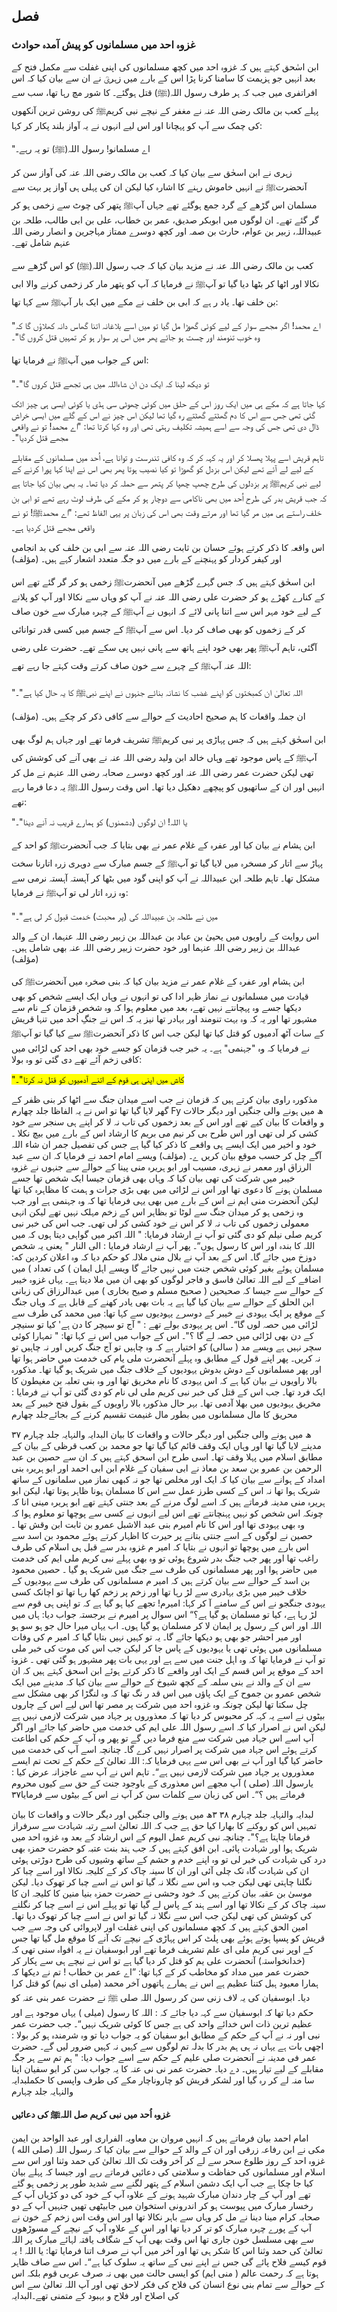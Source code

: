 ## فصل

### غزوہ احد میں مسلمانوں کو پیش آمدہ حوادث

ابن اسٰحق کہتے ہیں کہ غزوہ احد میں کچھ مسلمانوں کی اپنی غفلت سے مکمل فتح کے بعد انہیں جو ہزیمت کا سامنا کرنا پڑا اس کے بارے میں زہریؒ نے ان سے بیان کیا کہ اس افراتفری میں جب کہ ہر طرف رسول اللہ(ﷺ) قتل ہوگئے۔ کا شور مچ رہا تھا، سب سے پہلے کعب بن مالک رضی اللہ عنہ نے مغفر کے نیچے نبی کریمﷺ کی روشن ترین آنکھوں کی چمک سے آپ کو پہچانا اور اس لیے انہوں نے یہ آواز بلند پکار کر کہا:

"اے مسلمانو! رسول اللہ(ﷺ) تو یہ رہے۔

زہری نے ابن اسحٰق سے بیان کیا کہ کعب بن مالک رضی اللہ عنہ کی آواز سن کر آنحضرتﷺ نے انہیں خاموش رہنے کا اشارہ کیا لیکن ان کی پہلی ہی آواز پر بہت سے مسلمان اس گڑھے کے گرد جمع ہوگئے تھے جہاں آپﷺ پتھر کی چوٹ سے زخمی ہو کر گر گئے تھے۔ ان لوگوں میں ابوبکر صدیق، عمر بن خطاب، علی بن ابی طالب، طلحہ بن عبیداللہ، زبیر بن عوام، حارث بن صمہ اور کچھ دوسرے ممتاز مہاجرین و انصار رضی اللہ عنہم شامل تھے۔

کعب بن مالک رضی اللہ عنہ نے مزید بیان کیا کہ جب رسول اللہ(ﷺ) کو اس گڑھے سے نکالا اور اٹھا کر بٹھا دیا گیا تو آپﷺ نے فرمایا کہ آپ کو پتھر مار کر زخمی کرنے والا ابی بن خلف تھا۔ یاد ر ہے کہ ابی بن خلف نے مکے میں ایک بار آپﷺ سے کہا تھا:

"اے محمد! اگر مجھے سوار کے لیے کوئی گھوڑا مل گیا تو میں اسے بلاغانہ اتنا گھاس دانہ کھلاؤں گا کہ وہ خوب تنومند اور چست ہو جائے پھر میں اس پر سوار ہو کر تمہیں قتل کروں گا"۔

اس کے جواب میں آپﷺ نے فرمایا تھا:

"تو دیکھ لینا کہ ایک دن ان شاءاللہ میں ہی تجھے قتل کروں گا"۔

کہا جاتا ہے کہ مکے ہی میں ایک روز اس کے حلق میں کوئی چھوٹی سی ہڈی یا کوئی ایسی ہی چیز اٹک گئی تھی جس سے اس کا دم گھٹتے گھٹتے رہ گیا تھا لیکن اس چیز نے اس کے گلے میں ایسی خراش ڈال دی تھی جس کی وجہ سے اسے ہمیشہ تکلیف رہتی تھی اور وہ کہا کرتا تھا: "اے محمد! تو نے واقعی مجھے قتل کردیا"۔

تاہم قریش اسے پہلا پھسلا کر اور یہ کہہ کر کہ وہ کافی تندرست و توانا ہے، اُحد میں مسلمانوں کے مقابلے کے لیے لے آئے تھے لیکن اس بزدل کو گھوڑا تو کیا نصیب ہوتا پھر بھی اس نے اپنا کہا پورا کرنے کے لیے نبی کریمﷺ پر بزدلوں کی طرح چھپ چھپا کر پتھر سے حملہ کر دیا تھا۔ یہ بھی بیان کیا جاتا ہے کہ جب قریش بدر کی طرح اُحد میں بھی ناکامی سے دوچار ہو کر مکے کی طرف لوٹ رہے تھے تو ابی بن خلف راستے ہی میں مر گیا تھا اور مرتے وقت بھی اس کی زبان پر یہی الفاظ تھے: "اے محمدﷺ! تو نے واقعی مجھے قتل کردیا ہے۔

اس واقعہ کا ذکر کرتے ہوئے حسان بن ثابت رضی اللہ عنہ سے ابی بن خلف کی بد انجامی اور کیفر کردار کو پہنچنے کے بارے میں دو جگہ متعدد اشعار کہے ہیں۔ (مؤلف)

ابن اسحٰق کہتے ہیں کہ جس گہرے گڑھے میں آنحضرتﷺ  زخمی ہو کر گر گئے تھے اس کے کنارے کھڑے ہو کر حضرت علی رضی اللہ عنہ نے آپ کو وہاں سے نکالا اور آپ کو پلانے کے لیے خود مہر اس سے اتنا پانی لائے کہ انہوں نے آپﷺ کے چہرہ مبارک سے خون صاف کر کے زخموں کو بھی صاف کر دیا۔ اس سے آپﷺ کے جسم میں کسی قدر توانائی آگئی، تاہم آپﷺ پھر بھی خود اپنے ہاتھ سے پانی نہیں پی سکے تھے۔ حضرت علی رضی اللہ عنہ آپﷺ کے چہرے سے خون صاف کرتے وقت کہتے جا رہے تھے:

"اللہ تعالیٰ ان کمبختوں کو اپنے غضب کا نشانہ بنائے جنہوں نے اپنے نبیﷺ کا یہ حال کیا ہے"۔

ان جملہ واقعات کا ہم صحیح احادیث کے حوالے سے کافی ذکر کر چکے ہیں۔ (مؤلف)

ابن اسحٰق کہتے ہیں کہ جس پہاڑی پر نبی کریمﷺ  تشریف فرما تھے اور جہاں ہم لوگ بھی آپﷺ کے پاس موجود تھے وہاں خالد ابن ولید رضی اللہ عنہ نے بھی آنے کی کوشش کی تھی لیکن حضرت عمر رضی اللہ عنہ اور کچھ دوسرے صحابہ رضی اللہ عنہم نے مل کر انہیں اور ان کے ساتھیوں کو پیچھے دھکیل دیا تھا۔ اس وقت رسول اللہﷺ یہ دعا فرما رہے تھے:

"یا اللہ! ان لوگوں (دشمنوں) کو ہمارے قریب نہ آنے دینا"۔

ابن ہشام نے بیان کیا اور عفرہ کے غلام عمر نے بھی بتایا کہ جب آنحضرتﷺ کو احد کے پہاڑ سے اتار کر مسخرہ میں لایا
گیا تو آپﷺ کے جسم مبارک سے دوہری زرہ اتارنا سخت مشکل تھا۔ تاہم طلحہ ابن عبیداللہ نے آپ کو اپنی گود میں بٹھا کر آہستہ آہستہ نرمی سے وہ زرہ اتار لی تو آپﷺ نے فرمایا:

"میں نے طلحہ بن عبیداللہ کی (پر محبت) خدمت قبول کر لی ہے"۔

اس روایت کے راویوں میں یحییٰ بن عباد بن عبداللہ بن زبیر رضی اللہ عنہما، ان کے والد عبداللہ بن زبیر رضی اللہ عنہما اور خود حضرت زبیر رضی اللہ عنہ بھی شامل ہیں۔ (مؤلف)

ابن ہشام اور عفرہ کے غلام عمر نے مزید بیان کیا کہ بنی صخرہ میں آنحضرتﷺ کی قیادت میں مسلمانوں نے نماز ظہر ادا کی تو انہوں نے وہاں ایک ایسے شخص کو بھی دیکھا جسے وہ پہچانتے نہیں تھے، بعد میں معلوم ہوا کہ وہ شخص قزمان کے نام سے مشہور تھا اور یہ کہ وہ بہت تنومند اور بہادر تھا نیز یہ کہ اس نے جنگِ اُحد میں تنہا قریش کے سات آٹھ آدمیوں کو قتل کیا تھا لیکن جب اس کا ذکر آنحضرتﷺ سے کیا گیا تو آپﷺ نے فرمایا کہ وہ "جہنمی" ہے۔ یہ خبر جب قزمان کو جسے خود بھی احد کی لڑائی میں کافی زخم آئے تھے دی گئی تو وہ بولا:

<mark>"کاش میں اپنی ہی قوم کے اتنے آدمیوں کو قتل نہ کرتا"۔</mark>

مذکورہ راوی بیان کرتے ہیں کہ قزمان نے جب اسے میدان جنگ سے اٹھا کر بنی ظفر کے گھر لایا گیا تھا تو اس نے یہ الفاظا جلد چهارم
Fy
ھ میں ہونے والی جنگیں اور دیگر حالات و واقعات کا بیان
کیے تھے اور اس کے بعد زخموں کی تاب نہ لا کر اپنے ہی سنجر سے خود کشی کر لی تھی اور اس طرح بی کر نیم می بریم کا ارشاد اس کے بارے
میں بیچ نکلا ۔
خود و اخیر میں ایک ایسے ہی واقعے کا ذکر کیا گیا ہے جس کی تفصیل جمر ان شاء اللہ آگے چل کر حسب موقع بیان کریں
ے۔ (مؤلف)
ویسے امام احمد نے فرمایا کہ ان سے عبد الرزاق اور معمر نے زہری، مسیب اور ابو ہریرہ منی پینا کے حوالے سے جنہوں نے
غزوہ خیبر میں شرکت کی تھی بیان کیا کہ وہاں بھی قزمان جیسا ایک شخص تھا جسے مسلمان ہونے کا دعوی تھا اور اس نے لڑائی میں بھی
بڑی جرات و ہمت کا مظاہرہ کیا تھا لیکن آنحضرت منی ایم نے اس کے بارے میں بھی یہی فرمایا تھا کہ وہ جہنمی ہے اور جب وہ زخمی
ہو کر میدان جنگ سے لوٹا تو بظاہر اس کے زخم مہلک نہیں تھے لیکن انہی معمولی زخموں کی تاب نہ لا کر اس نے خود کشی کر لی تھی۔ جب
اس کی خبر نبی کریم صلی نیلم کو دی گئی تو آپ نے ارشاد فرمایا:
" اللہ اکبر میں گواہی دیتا ہوں کہ میں اللہ کا بندہ اور اس کا رسول ہوں“۔
پھر آپ نے ارشاد فرمایا : الی النار " یعنی یہ شخص دوزخ میں جائے گا۔ اس کے بعد آپ نے بلال منی ملالہ کو حکم دیا کہ وہ
اعلان کردین که:
مسلمان ہوئے بغیر کوئی شخص جنت میں نہیں جائے گا ویسے اہل ایمان ) کی تعداد ) میں اضافے کے لیے اللہ تعالیٰ
فاسق و فاجر لوگوں کو بھی ان میں ملا دیتا ہے۔
یہاں غزوہ خیبر کے حوالے سے جیسا کہ صحیحین ( صحیح مسلم و صیح بخاری ) میں عبدالرزاق کی زبانی ابن الحلق کے حوالے سے
بیان کیا گیا ہے یہ بات بھی یادر کھنے کے قابل ہے کہ وہاں جنگ کے موقع پر ایک یہودی نے خیبر کے دوسرے یہودیوں سے کہا تھا:
میں محمد کی طرف سے لڑائی میں حصہ لوں گا“۔
اس پر یہودی بولے تھے :
" آج تو سیچر کا دن ہے' کیا تو سنیچر کے دن بھی لڑائی میں حصہ لے گا ؟"۔
اس کے جواب میں اس نے کہا تھا:
" تمہارا کوئی سچر نہیں ہے ویسے مد ( سالی) کو اختیار ہے کہ وہ چاہیں تو آج جنگ کریں اور نہ چاہیں تو نہ کریں۔
پھر اپنے قول کے مطابق وہ پہلے آنحضرت ملی یام کی خدمت میں حاضر ہوا تھا اور پھر مسلمانوں کے دوش بدوش یہودیوں
کے خلاف جنگ میں شریک ہو گیا تھا۔ مذکورہ بالا راویوں نے بیان کیا ہے کہ اس یہودی کا نام مخریق تھا اور وہ بنی تعلبہ بن مغیطون کا
ایک فرد تھا۔ جب اس کے قتل کی خبر نبی کریم ملی لی نام کو دی گئی تو آپ نے فرمایا :
مخریق یہودیوں میں بھلا آدمی تھا۔
بہر حال مذکورہ بالا راویوں کے بقول فتح خیبر کے بعد محریق کا مال مسلمانوں میں بطور مال غنیمت تقسیم کرنے کے بجائےجلد چهارم

۳۷
ھ میں ہونے والی جنگیں اور دیگر حالات و واقعات کا بیان
البدایہ والنہایہ جلد چہارم
مدینے لایا گیا تھا اور وہاں ایک وقف قائم کیا گیا تھا جو محمد بن کعب قرظی کے بیان کے مطابق اسلام میں پہلا وقف تھا۔
اسی طرح ابن اسحق کہتے ہیں کہ ان سے حصین بن عبد الرحمن بن عمرو بن سعد بن معاذ نے ابی سفیان کے غلام ابن ابی احمد
اور ابو ہریرہ بنی امداد کے ہوانے سے بیان کیا کہ ایک اور مخلص تھا جو نہ کبھی نماز میں سلمانوں کے ساتھ شریک ہوا تھا نہ اس کے کسی طرز
عمل سے اس کا مسلمان ہونا ظاہر ہوتا تھا، لیکن ابو ہریرہ منی مدینہ فرماتے ہیں کہ اسے لوگ مرنے کے بعد جنتی کہتے تھے ابو ہریرہ مینی انا کہ
چونکہ اس شخص کو نہیں پہنچانتے تھے اس لیے انہوں نے کسی سے پوچھا تو معلوم ہوا کہ وہ بھی یہودی تھا اور اس کا نام امیرم بنی
عبد الاشبل عمرو بن ثابت ابن وقش تھا ۔ حصین نے لوگوں کے اسے جنتی بتانے پر حیرت کا اظہار کرتے ہوئے محمود بن اسد سے اس
بارے میں پوچھا تو انہوں نے بتایا کہ امیر م غزوہ بدر سے قبل ہی اسلام کی طرف راغب تھا اور پھر جب جنگ بدر شروع ہوئی تو وہ
بھی پہلے نبی کریم ملی ایم کی خدمت میں حاضر ہوا اور پھر مسلمانوں کی طرف سے جنگ میں شریک ہو گیا ۔
حصین محمود بن اسد کے حوالے سے بیان کرتے ہیں کہ امیر م مسلمانوں کی طرف سے یہودیوں کے خلاف خیبر میں بڑی
بہادری سے لڑ رہا تھا اور زخم پر زخم کھا رہا تھا تو اچانک کسی یہودی جنگجو نے اس کے سامنے آ کر کہا:
امیرم! تجھے کیا ہو گیا ہے کہ تو اپنی ہی قوم سے لڑ رہا ہے، کیا تو مسلمان ہو گیا ہے؟“
اس سوال پر امیرم نے برجستہ جواب دیا:
ہاں میں اللہ اور اس کے رسول پر ایمان لا کر مسلمان ہو گیا ہوں۔ اب یہاں میرا حال جو ہو سو ہو اور میر احشر جو بھی ہو
دیکھا جائے گا۔
یہ تو کہیں نہیں بتایا گیا کہ امیر م کی وفات مسلمانوں میں ہوئی تھی یا یہودیوں کے پاس جا کر لیکن جب اس کی موت کی خبر ملی
تو آپ نے فرمایا تھا کہ وہ اہل جنت میں سے ہے اور یہی بات پھر مشہور ہو گئی تھی ۔
غزوۂ احد کے موقع پر اس قسم کے ایک اور واقعے کا ذکر کرتے ہوئے ابن اسحق کہتے ہیں کہ ان سے ان کے والد نے بنی سلمہ
کے کچھ شیوخ کے حوالے سے بیان کیا کہ مدینے میں ایک شخص عمرو بن جموح کے ایک پاؤں میں اس قد ر نگ تھا کہ وہ لنگڑا کر بھی
مشکل سے چل سکتا تھا لیکن چونکہ وہ غزوہ احد میں شرکت پر مصر تھا اس لیے اس کے چاروں بیٹوں نے اسے یہ کہہ کر محبوس کر دیا تھا
کہ معذوروں پر جہاد میں شرکت لازمی نہیں ہے لیکن اس نے اصرار کیا کہ اسے رسول اللہ علی ایم کی خدمت میں حاضر کیا جائے اور
اگر آپ اسے اس جہاد میں شرکت سے منع فرما دیں گے تو پھر وہ آپ کے حکم کی اطاعت کرتے ہوئے اس جہاد میں شرکت پر اصرار
نہیں کرے گا۔ چنانچہ اسے آپ کی خدمت میں حاضر کیا گیا اور آپ نے بھی اس سے یہی فرمایا کہ:
اللہ تعالیٰ کے حکم کے تحت تم ایسے معذوروں پر جہاد میں شرکت لازمی نہیں ہے“۔
تاہم اس نے آپ سے عاجزانہ عرض کیا :
یارسول اللہ (صلی ) آپ مجھے اس معذوری کے باوجود جنت کے حق سے کیوں محروم فرماتے ہیں ؟“۔
اس کی زبان سے کلمات سن کر آپ نے اس کے بیٹوں سے فرمایا۳۷

لبدایہ والنہایہ جلد چہارم
۳۸
۳ھ میں ہونے والی جنگیں اور دیگر حالات و واقعات کا بیان
تمہیں اس کو روکنے کا بھارا کیا حق ہے جب کہ اللہ تعالیٰ اسے رتبہ شہادت سے سرفراز فرمانا چاہتا ہے؟"۔
چنانچہ نبی کریم عمل الیوم کے اس ارشاد کے بعد وہ غزوہ احد میں شریک ہوا اور شہادت پائی۔
ابن افق کہتے ہیں کہ جب ہند بنت عتبہ کو حضرت حمزہ بھی درد کی شہادت کی خبر لی تو وہ اپنے خدم و حشم کے ساتھ وشیوں کی
طرح دوڑتی ہوئی ان کی شہادت گاہ تک چلی آئی اور ان کا سینہ چاک کر کے کلیجہ نکالا اور اسے چبا کر نگلنا چاہتی تھی لیکن جب وہ اس
سے نگلا نہ گیا تو اس نے اسے چبا کر تھوک دیا۔ لیکن موسیٰ بن عقبہ بیان کرتے ہیں کہ خود وحشی نے حضرت حمزہ بنیا منین کا کلیجہ ان کا سینہ
چاک کر کے نکالا تھا اور اسے ہند کے پاس لے گیا تھا تو پہلے اس نے اسے چبا کر نگلنے کی کوشش کی تھی لیکن جب اس سے نگلا نہ گیا تو
اس نے اسے چبا کر تھوک دیا تھا۔
امین الحق کہتے ہیں کہ کچھ مسلمانوں کی اپنی غفلت اور لاپروائی کی وجہ سے جب قریش کو پسپا ہوتے ہوئے بھی پلٹ کر اس
پہاڑی کے نیچے تک آنے کا موقع مل گیا تھا جس کے اوپر نبی کریم ملی ای علم تشریف فرما تھے اور ابوسفیان نے یہ افواہ سنی تھی کہ
(خدانخواستہ) آنحضرت علی یم کو قتل کر دیا گیا ہے تو اس نے نیچے ہی سے پکار کر حضرت عمر میں مداد کو مخاطب کر کے کہا تھا:
”اے عمر بن خطاب ! تم نے دیکھا کہ ہمارا معبود ہبل کتنا عظیم ہے اس نے ہمارے ہاتھوں آخر محمد (میلی ای نیم) کو قتل کرا
دیا۔
ابوسفیان کی یہ لاف زنی سن کر رسول اللہ صلی ﷺ نے حضرت عمر بنی عنہ کو حکم دیا تھا کہ ابوسفیان سے کہہ دیا جائے کہ :
اللہ کا رسول (میلی ) یہاں موجود ہے اور عظیم ترین ذات اس خدائے واحد کی ہے جس کا کوئی شریک نہیں“۔
جب حضرت عمر نبی اور نہ نے آپ کے حکم کے مطابق ابو سفیان کو یہ جواب دیا تو وہ شرمندہ ہو کر بولا :
اچھی بات ہے یہاں نہ ہی ہم بدر کا بدلہ تم لوگوں سے کہیں نہ کہیں ضرور لیں گے۔
حضرت عمر فی مدینہ نے آنحضرت صلی
علیم کے حکم سے اسے جواب دیا:
" ہم تم سے ہر جگہ مقابلے کے لیے تیار ہیں۔
دے دیا۔
حضرت عمر نی نی عنہ کا یہ جواب سن کر ابو سفیان اپنا سا منہ لے کر رہ گیا اور لشکر قریش کو چاروناچار مکے کی طرف واپسی کا حکملبدایہ والنہایہ جلد چہارم

**غزوہ اُحد میں نبی کریم صل اللہﷺ کی دعائیں**

امام احمد بیان فرماتے ہیں کہ انہیں مروان بن معاویہ الفراری اور عبد الواحد بن ایمن مکی نے ابن رفاعہ زرقی اور ان کے
والد کے حوالے سے بیان کیا کہ رسول اللہ (صلی الله ) غزوہ احد کے روز طلوع سحر سے لے کر آخر وقت تک اللہ تعالیٰ کی حمد وثنا اور اس
سے اسلام اور مسلمانوں کی حفاظت و سلامتی کی دعائیں فرماتے رہے اور جیسا کہ پہلے بیان کیا جا چکا ہے جب آپ ایک دشمن اسلام
کے پتھر لگنے سے شدید طور پر زخمی ہو گئے تھے اور آپ کے چار دندان مبارک شہید ہونے کے علاوہ آپ کے خود کی دو کڑیاں آپ
کے رخسار مبارک میں پیوست ہو کر اندرونی استخوان میں جابیٹھی تھیں جنہیں آپ کے دو صحابہ کرام مینا دینا نے مل کر وہاں سے باہر
نکالا تھا اور اس وقت اس زخم کے خون نے آپ کے پورے چہرہ مبارک کو تر کر دیا تھا اور اس کے علاوہ آپ کے نیچے کے مسوڑھوں
سے بھی مسلسل خون جاری تھا اس وقت بھی آپ کے شگاف یافتہ لہائے مبارک پر اللہ تعالیٰ کی حمد وثنا اس کا شکر ہی تھا اور آخر میں
آپ نے صرف اتنا فرمایا تھا:
یا اللہ ! یہ قوم کیسے فلاح پائے گی جس نے اپنے نبی کے ساتھ یہ سلوک کیا ہے“۔
اس سے صاف ظاہر ہوتا ہے کہ رحمت عالم ( منی ایم) کو ایسی حالت میں بھی نہ صرف عربی قوم بلکہ اس کے حوالے سے تمام
بنی نوع انسان کی فلاح کی فکر لاحق تھی اور آپ اللہ تعالیٰ سے اس کی اصلاح اور فلاح و بہبود کے متمنی تھے۔البدایہ
